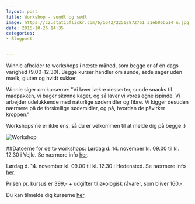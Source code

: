 ```yaml
---
layout: post
title: Workshop - sundt og sødt
image: https://c2.staticflickr.com/6/5642/22502872761_31eb06b514_n.jpg
date: 2015-10-26 14:35
categories:
- Blogpost


---
```


Winnie afholder to workshops i næste måned, som begge er af én dags varighed (9.00-12.30). Begge kurser handler om sunde, søde sager uden mælk, gluten og hvidt sukker. 


Winnie siger om kurserne:
"Vi laver lækre desserter,  sunde snacks til madpakken, vi bager skønne kager, og så laver vi vores egne ispinde. Vi arbejder udelukkende med naturlige sødemidler og fibre. Vi kigger desuden nærmere på de forskellige sødemidler, og på, hvordan de påvirker kroppen."


Workshops'ne er ikke ens, så du er velkommen til at melde dig på begge :)
 
![Workshop](https://c2.staticflickr.com/6/5642/22502872761_31eb06b514_z.jpg) 










##Datoerne for de to workshops:
Lørdag d. 14. november kl. 09.00 til kl. 12.30 i Vejle. Se nærmere info [her](http://www.fof.dk/horsens-hedensted-vejle/Kursusoversigt/mad-og-broed/Gluten-%20og%20maelkefri%20kokken/sundt-og-soedt-uden-maelk-gluten-og-hvidt-sukker?id=159253).

Lørdag d. 14. november kl. 09.00 til kl. 12.30 i Hedensted. Se nærmere info [her](http://www.fof.dk/horsens-hedensted-vejle/Kursusoversigt/mad-og-broed/Gluten-%20og%20maelkefri%20kokken/sundt-og-soedt-uden-maelk-gluten-og-hvidt-sukker?id=157253).





Prisen pr. kursus er 399,- + udgifter til økologisk råvarer, som bliver 160,-.






Du kan tilmelde dig kurserne [her](http://www.fof.dk/horsens-hedensted-vejle/Searchresults?q=winnie+methmann).
 
































